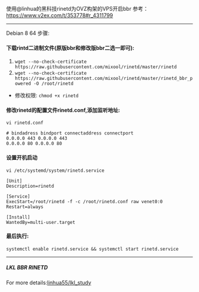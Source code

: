 使用@linhua的黑科技rinetd为OVZ构架的VPS开启bbr 参考：https://www.v2ex.com/t/353778#r_4311799
***
Debian 8 64 步骤:
#### 下载rintd二进制文件(原版bbr和修改版bbr二选一即可):
1. `wget --no-check-certificate https://raw.githubusercontent.com/mixool/rinetd/master/rinetd`
2. `wget --no-check-certificate https://raw.githubusercontent.com/mixool/rinetd/master/rinetd_bbr_powered -O /root/rinetd`
  * 修改权限:
`chmod +x rinetd`
#### 修改rinetd的配置文件rinetd.conf,添加监听地址:
`vi rinetd.conf`
```
# bindadress bindport connectaddress connectport
0.0.0.0 443 0.0.0.0 443
0.0.0.0 80 0.0.0.0 80
```
#### 设置开机启动
`vi /etc/systemd/system/rinetd.service`
```
[Unit]
Description=rinetd

[Service]
ExecStart=/root/rinetd -f -c /root/rinetd.conf raw venet0:0
Restart=always
  
[Install]
WantedBy=multi-user.target
```
#### 最后执行:
`systemctl enable rinetd.service && systemctl start rinetd.service`  
***
##### LKL BBR RINETD
For more details:[linhua55/lkl_study](https://github.com/linhua55/lkl_study)
